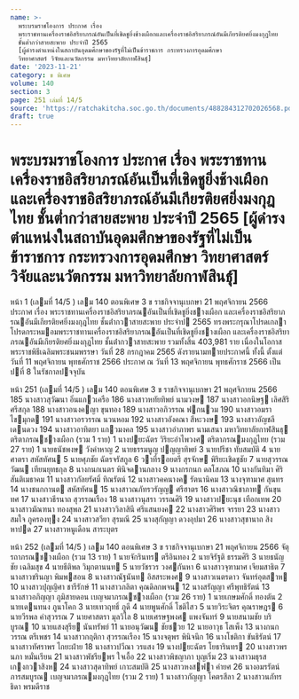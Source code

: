 ```yaml
---
name: >-
  พระบรมราชโองการ ประกาศ เรื่อง
  พระราชทานเครื่องราชอิสริยาภรณ์อันเป็นที่เชิดชูยิ่งช้างเผือกและเครื่องราชอิสริยาภรณ์อันมีเกียรติยศยิ่งมงกุฎไทย
  ชั้นต่ำกว่าสายสะพาย ประจำปี 2565
  [ผู้ดำรงตำแหน่งในสถาบันอุดมศึกษาของรัฐที่ไม่เป็นข้าราชการ กระทรวงการอุดมศึกษา
  วิทยาศาสตร์ วิจัยและนวัตกรรม มหาวิทยาลัยกาฬสินธุ์]
date: '2023-11-21'
category: ข พิเศษ
volume: 140
section: 3
page: 251 เล่มที่ 14/5
source: 'https://ratchakitcha.soc.go.th/documents/488284312702026568.pdf'
draft: true
---
```


# พระบรมราชโองการ ประกาศ เรื่อง พระราชทานเครื่องราชอิสริยาภรณ์อันเป็นที่เชิดชูยิ่งช้างเผือกและเครื่องราชอิสริยาภรณ์อันมีเกียรติยศยิ่งมงกุฎไทย ชั้นต่ำกว่าสายสะพาย ประจำปี 2565 [ผู้ดำรงตำแหน่งในสถาบันอุดมศึกษาของรัฐที่ไม่เป็นข้าราชการ กระทรวงการอุดมศึกษา วิทยาศาสตร์ วิจัยและนวัตกรรม มหาวิทยาลัยกาฬสินธุ์]

หน้า 1 (เลมที่ 14/5 ) เลม 140 ตอนพิเศษ 3 ข ราชกิจจานุเบกษา 21 พฤศจิกายน 2566 ประกาศ เรื่อง พระราชทานเครื่องราชอิสริยาภรณอันเป็นที่เชิดชูยิ่งชางเผือก และเครื่องราชอิสริยาภรณอันมีเกียรติยศยิ่งมงกุฎไทย ชั้นต่ํากวาสายสะพาย ประจําป 2565 ทรงพระกรุณาโปรดเกลาโปรดกระหมอมพระราชทานเครื่องราชอิสริยาภรณอันเป็นที่เชิดชูยิ่งชางเผือก และเครื่องราชอิสริยาภรณอันมีเกียรติยศยิ่งมงกุฎไทย ชั้นต่ํากวาสายสะพาย รวมทั้งสิ้น 403,981 ราย เนื่องในโอกาสพระราชพิธีเฉลิมพระชนมพรรษา วันที่ 28 กรกฎาคม 2565 ดังรายนามทายประกาศนี้ ทั้งนี้ ตั้งแต่วันที่ 11 พฤศจิกายน พุทธศักราช 2566 ประกาศ ณ วันที่ 13 พฤศจิกายน พุทธศักราช 2566 เป็นปที่ 8 ในรัชกาลปจจุบัน

หน้า 251 (เลมที่ 14/5 ) เลม 140 ตอนพิเศษ 3 ข ราชกิจจานุเบกษา 21 พฤศจิกายน 2566 185 นางสาวสุวัฒนา อิ่นแกวเครือ 186 นางสาวหทัยทิพย์ นามวงษ 187 นางสาวอกนิษฐ เลิศสิริศรีสกุล 188 นางสาวอนงคญา ขุนทอง 189 นางสาวอภิวรรณ ฟกนวม 190 นางสาวอมรา ไขมุกด 191 นางสาวอรวรรณ นวนหอม 192 นางสาวอังคณา สีหะวงษ 193 นางสาวอัญชลี เดนดวง 194 นางสาวอาทิตยา แกวมงคล 195 นางสาวอําภาพร นามเสนา มหาวิทยาลัยกาฬสินธุ ตริตาภรณชางเผือก (รวม 1 ราย) 1 นางปยะฉัตร วิริยะอําไพวงศ ตริตาภรณมงกุฎไทย (รวม 27 ราย) 1 นายธนัชพงษ วังคําหาญ 2 นายธรรมนูญ ปญญาทิพย์ 3 นายปรีชา ทับสมบัติ 4 นายศาตรา สหัสทัศน 5 นายศุภชัย ฉัตรจรัสกูล 6 วาที่รอยตรี สุรจักษ พิริยะเชิดชูชัย 7 นายสุวรรณวัฒน เทียนยุทธกุล 8 นางกนกเนตร พินิจดานกลาง 9 นางกรกนก ดลโสภณ 10 นางกันทิมา ศิริสันติเมธาคม 11 นางสาวกัลยรัศมิ์ ทิณรัตน์ 12 นางสาวคคนางค รัตนานิคม 13 นางจุฑามาศ สุนทร 14 นางชนกกานต สหัสทัศน 15 นางสาวณภัทรวรัญญ ศรีฮาตร 16 นางสาวณิชาภาท กันขุนทศ 17 นางสาวธีรนาถ สุวรรณเรือง 18 นางสาวนุสรา วรรณศิริ 19 นางสาวปยะนุช เทือกเทพ 20 นางสาวมัณฑนา ทองสุพล 21 นางสาววิลาสินี ศรีแสนยงค 22 นางสาวศิริพร จรรยา 23 นางสาวสมใจ ภูครองทุง 24 นางสาวสวียา สุรมณี 25 นางสุกัญญา ดวงอุปมา 26 นางสาวสุชานาถ สิงหาปด 27 นางสาวหนูเดือน สาระบุตร

หน้า 252 (เลมที่ 14/5 ) เลม 140 ตอนพิเศษ 3 ข ราชกิจจานุเบกษา 21 พฤศจิกายน 2566 จัตุรถาภรณชางเผือก (รวม 13 ราย) 1 นายจักรินทร ตรีอินทอง 2 นายจิรัฐติ ธรรมศิริ 3 นายธนัญชัย เฉลิมสุข 4 นายธีติพล วิมุกตานนท 5 นายวัชรวร วงศกันหา 6 นางสาวจุฑามาศ เจียมสาธิต 7 นางสาวชรินญา พิมพสอน 8 นางสาวณัฐนันท อิสสระพงศ 9 นางสาวเนตรดาว จันทร์อุตสาห 10 นางสาวปุญญิศา ชารีรักษ์ 11 นางสาวภลิตา คุณดิลกพจน 12 นางสรัญญา ศรีพุทธิรัตน์ 13 นางสาวอภิญญา ภูมิสายดอน เบญจมาภรณชางเผือก (รวม 26 ราย) 1 นายเกษมศักดิ์ ทองตัน 2 นายเดนทนง ภูนาโคก 3 นายเทวฤทธิ์ ภูดี 4 นายพูนศักดิ์ โชติไสว 5 นายวิระจิตร คุณราษฎร 6 นายวีรพล คําสุวรรณ 7 นายศาสตรา มุลวิไล 8 นายเศรษฐพงศ แพงจันทร์ 9 นายสนามชัย บริบูรณ 10 นายแสงสุรีย นันทรัพย์ 11 นายอนุวัฒน ชัยชวย 12 นายอาวุธ โสเพ็ง 13 นางกนกวรรณ ตรีเพชร 14 นางสาวกฤติกา สุวรรณเรือง 15 นางจตุพร พินิจนึก 16 นางโชติกา ขันธิรัตน์ 17 นางสาวทัศราพร ไกยะฝ่าย 18 นางสาวปวีณา วรแสง 19 นางปยะฉัตร โยธารินทร 20 นางสาวพรนภา หมั่นเรียน 21 นางสาวพัชรียพร ใจเอื้อ 22 นางสาวพิชญาภา บุญเริ่ม 23 นางสาวมธุรส เกงกวาสิงห 24 นางสาวสุดาทิพย์ เกาะสมบัติ 25 นางสาวหงสฟา คํายศ 26 นางอมรรัตน์ ภารสมบูรณ เบญจมาภรณมงกุฎไทย (รวม 2 ราย) 1 นางสาวกัญญา โคตรสีลา 2 นางสาวนภัทรธิดา พรมดีราช
